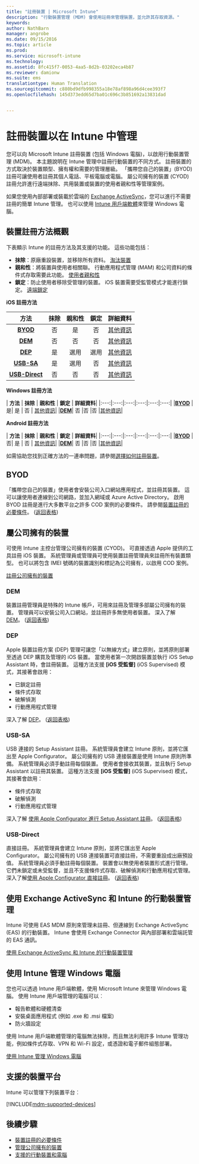```yaml
---
title: "註冊裝置 | Microsoft Intune"
description: "行動裝置管理 (MDM) 會使用註冊來管理裝置，並允許其存取資源。"
keywords: 
author: NathBarn
manager: angrobe
ms.date: 09/15/2016
ms.topic: article
ms.prod: 
ms.service: microsoft-intune
ms.technology: 
ms.assetid: 8fc415f7-0053-4aa5-8d2b-03202eca4b87
ms.reviewer: damionw
ms.suite: ems
translationtype: Human Translation
ms.sourcegitcommit: c880bd9dfb998355a18e78af898a96d4cee393f7
ms.openlocfilehash: 145d373edd65d7ba01c696c3b851692a13831dad


---
```


# 註冊裝置以在 Intune 中管理
您可以向 Microsoft Intune 註冊裝置 (包括 Windows 電腦)，以啟用行動裝置管理 (MDM)。 本主題說明在 Intune 管理中註冊行動裝置的不同方式。 註冊裝置的方式取決於裝置類型、擁有權和需要的管理層級。 「攜帶您自己的裝置」(BYOD) 註冊可讓使用者註冊其個人電話、平板電腦或電腦。 屬公司擁有的裝置 (CYOD) 註冊允許進行遠端抹除、共用裝置或裝置的使用者親和性等管理案例。

如果您使用內部部署或裝載於雲端的 [Exchange ActiveSync](#mobile-device-management-with-exchange-activesync-and-intune)，您可以進行不需要註冊的簡單 Intune 管理。 也可以使用 [Intune 用戶端軟體](#manage-windows-pcs-with-intune)來管理 Windows 電腦。

## 裝置註冊方法概觀

下表顯示 Intune 的註冊方法及其支援的功能。 這些功能包括：
- **抹除**：原廠重設裝置，並移除所有資料。 [淘汰裝置](retire-devices-from-microsoft-intune-management.md)
- **親和性**：將裝置與使用者相關聯。 行動應用程式管理 (MAM) 和公司資料的條件式存取需要此功能。 [使用者親和性](enroll-corporate-owned-ios-devices-in-microsoft-intune.md#using-company-portal-on-dep-or-apple-configurator-enrolled-devices)
- **鎖定**：防止使用者移除受管理的裝置。 iOS 裝置需要受監管模式才能進行鎖定。 [遠端鎖定](retire-devices-from-microsoft-intune-management.md#block-access-a-device)

**iOS 註冊方法**

| **方法** |  **抹除** |  **親和性**    |   **鎖定** | **詳細資料** |
|:---:|:---:|:---:|:---:|:---:|
|**[BYOD](#byod)** | 否|    是 |   否 | [其他資訊](prerequisites-for-enrollment.md#set-up-device-management)|
|**[DEM](#dem)**|   否 |否 |否  | [其他資訊](enroll-corporate-owned-devices-with-the-device-enrollment-manager-in-microsoft-intune.md)|
|**[DEP](#dep)**|   是 |   選用 |  選用|[其他資訊](ios-device-enrollment-program-in-microsoft-intune.md)|
|**[USB-SA](#usb-sa)**| 是 |   選用 |  否| [其他資訊](ios-setup-assistant-enrollment-in-microsoft-intune.md)|
|**[USB-Direct](#usb-direct)**| 否 |    否  | 否|[其他資訊](ios-direct-enrollment-in-microsoft-intune.md)|

**Windows 註冊方法**

| **方法** |  **抹除** |  **親和性**    |   **鎖定** | **詳細資料**|
|:---:|:---:|:---:|:---:|:---:|:---:|
|**[BYOD](#byod)** | 是|   是 |   否 | [其他資訊](prerequisites-for-enrollment.md#set-up-device-management)|
|**[DEM](#dem)**|   否 |否 |否  |[其他資訊](enroll-corporate-owned-devices-with-the-device-enrollment-manager-in-microsoft-intune.md)|

**Android 註冊方法**

| **方法** |  **抹除** |  **親和性**    |   **鎖定** | **詳細資料**|
|:---:|:---:|:---:|:---:|:---:|:---:|
|**[BYOD](#byod)** | 否|    是 |   否 | [其他資訊](prerequisites-for-enrollment.md#set-up-device-management)|
|**[DEM](#dem)**|   否 |否 |否  |[其他資訊](enroll-corporate-owned-devices-with-the-device-enrollment-manager-in-microsoft-intune.md)|

如需協助您找到正確方法的一連串問題，請參閱[選擇如何註冊裝置](/intune/get-started/choose-how-to-enroll-devices1)。

## BYOD
「攜帶您自己的裝置」使用者會安裝公司入口網站應用程式，並註冊其裝置。 這可以讓使用者連線到公司網路，並加入網域或 Azure Active Directory。 啟用 BYOD 註冊是進行大多數平台之許多 COD 案例的必要條件。 請參閱[裝置註冊的必要條件](prerequisites-for-enrollment.md)。 ([返回表格](#overview-of-device-enrollment-methods))

## 屬公司擁有的裝置
可使用 Intune 主控台管理公司擁有的裝置 (CYOD)。 可直接透過 Apple 提供的工具註冊 iOS 裝置。 系統管理員或管理員可使用裝置註冊管理員來註冊所有裝置類型。 也可以將包含 IMEI 號碼的裝置識別和標記為公司擁有，以啟用 COD 案例。

[註冊公司擁有的裝置](manage-corporate-owned-devices.md)

### DEM
裝置註冊管理員是特殊的 Intune 帳戶，可用來註冊及管理多部屬公司擁有的裝置。 管理員可以安裝公司入口網站，並註冊許多無使用者裝置。 深入了解 [DEM](enroll-corporate-owned-devices-with-the-device-enrollment-manager-in-microsoft-intune.md)。 ([返回表格](#overview-of-device-enrollment-methods))

### DEP
Apple 裝置註冊方案 (DEP) 管理可讓您「以無線方式」建立原則，並將原則部署至透過 DEP 購買及管理的 iOS 裝置。 當使用者第一次開啟裝置並執行 iOS Setup Assistant 時，會註冊裝置。 這種方法支援 **[iOS 受監督]** (iOS Supervised) 模式，其接著會啟用：
  - 已鎖定註冊
  - 條件式存取
  - 破解偵測
  - 行動應用程式管理

深入了解 [DEP](ios-device-enrollment-program-in-microsoft-intune.md)。 ([返回表格](#overview-of-device-enrollment-methods))

### USB-SA
USB 連接的 Setup Assistant 註冊。 系統管理員會建立 Intune 原則，並將它匯出至 Apple Configurator。 屬公司擁有的 USB 連接裝置是使用 Intune 原則所準備。 系統管理員必須手動註冊每個裝置。 使用者會接收其裝置，並且執行 Setup Assistant 以註冊其裝置。 這種方法支援 **[iOS 受監督]** (iOS Supervised) 模式，其接著會啟用：
  - 條件式存取
  - 破解偵測
  - 行動應用程式管理

深入了解 [使用 Apple Configurator 進行 Setup Assistant 註冊](ios-setup-assistant-enrollment-in-microsoft-intune.md)。 ([返回表格](#overview-of-device-enrollment-methods))

### USB-Direct
直接註冊。 系統管理員會建立 Intune 原則，並將它匯出至 Apple Configurator。 屬公司擁有的 USB 連接裝置可直接註冊，不需要重設成出廠預設值。 系統管理員必須手動註冊每個裝置。 裝置會以無使用者裝置形式進行管理。 它們未鎖定或未受監督，並且不支援條件式存取、破解偵測和行動應用程式管理。 深入了解[使用 Apple Configurator 直接註冊](ios-direct-enrollment-in-microsoft-intune.md)。 ([返回表格](#overview-of-device-enrollment-methods))

## 使用 Exchange ActiveSync 和 Intune 的行動裝置管理
Intune 可使用 EAS MDM 原則來管理未註冊、但連線到 Exchange ActiveSync (EAS) 的行動裝置。 Intune 會使用 Exchange Connector 與內部部署和雲端託管的 EAS 通訊。

[使用 Exchange ActiveSync 和 Intune 的行動裝置管理](mobile-device-management-with-exchange-activesync-and-microsoft-intune.md)


## 使用 Intune 管理 Windows 電腦  
您也可以透過 Intune 用戶端軟體，使用 Microsoft Intune 來管理 Windows 電腦。 使用 Intune 用戶端管理的電腦可以︰

 - 報告軟體和硬體清查
 - 安裝桌面應用程式 (例如 .exe 和 .msi 檔案)
 - 防火牆設定

使用 Intune 用戶端軟體管理的電腦無法抹除，而且無法利用許多 Intune 管理功能，例如條件式存取、VPN 和 Wi-Fi 設定，或憑證和電子郵件組態部署。

[使用 Intune 管理 Windows 電腦](manage-windows-pcs-with-microsoft-intune.md)

##  支援的裝置平台

Intune 可以管理下列裝置平台︰

[!INCLUDE[mdm-supported-devices](../includes/mdm-supported-devices.md)]

## 後續步驟
- [裝置註冊的必要條件](prerequisites-for-enrollment.md)
- [管理公司擁有的裝置](manage-corporate-owned-devices.md)
- [支援的行動裝置和電腦](../get-started/supported-mobile-devices-and-computers.md)



<!--HONumber=Sep16_HO4-->


